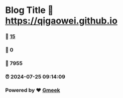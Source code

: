 # Blog Title :link: https://qigaowei.github.io 
### :page_facing_up: [15](https://qigaowei.github.io/tag.html) 
### :speech_balloon: 0 
### :hibiscus: 7955 
### :alarm_clock: 2024-07-25 09:14:09 
### Powered by :heart: [Gmeek](https://github.com/Meekdai/Gmeek)
